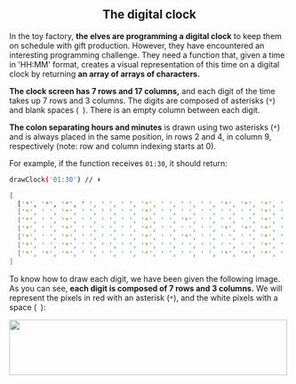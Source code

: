 <h2 align="center">The digital clock</h2>

In the toy factory, **the elves are programming a digital clock** to keep them on schedule with gift production. However, they have encountered an interesting programming challenge. They need a function that, given a time in 'HH:MM' format, creates a visual representation of this time on a digital clock by returning **an array of arrays of characters.**

**The clock screen has 7 rows and 17 columns,** and each digit of the time takes up 7 rows and 3 columns. The digits are composed of asterisks (`*`) and blank spaces (` `). There is an empty column between each digit.

**The colon separating hours and minutes** is drawn using two asterisks (`*`) and is always placed in the same position, in rows 2 and 4, in column 9, respectively (note: row and column indexing starts at 0).

For example, if the function receives `01:30`, it should return:

```sh
drawClock('01:30') // ⬇️

[
  ['*', '*', '*', ' ', ' ', ' ', '*', ' ', ' ', ' ', '*', '*', '*', ' ', '*', '*', '*'],
  ['*', ' ', '*', ' ', ' ', ' ', '*', ' ', ' ', ' ', ' ', ' ', '*', ' ', '*', ' ', '*'],
  ['*', ' ', '*', ' ', ' ', ' ', '*', ' ', '*', ' ', ' ', ' ', '*', ' ', '*', ' ', '*'],
  ['*', ' ', '*', ' ', ' ', ' ', '*', ' ', ' ', ' ', '*', '*', '*', ' ', '*', ' ', '*'],
  ['*', ' ', '*', ' ', ' ', ' ', '*', ' ', '*', ' ', ' ', ' ', '*', ' ', '*', ' ', '*'],
  ['*', ' ', '*', ' ', ' ', ' ', '*', ' ', ' ', ' ', ' ', ' ', '*', ' ', '*', ' ', '*'],
  ['*', '*', '*', ' ', ' ', ' ', '*', ' ', ' ', ' ', '*', '*', '*', ' ', '*', '*', '*']
]
```

To know how to draw each digit, we have been given the following image. As you can see, **each digit is composed of 7 rows and 3 columns.** We will represent the pixels in red with an asterisk (`*`), and the white pixels with a space (` `):

<img src="https://i.imgur.com/2BetyEW.png" width="500" height="100"/>
